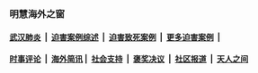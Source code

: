 
### 明慧海外之窗

####  [武汉肺炎](indexes/365.md?t=02250000) &nbsp;|&nbsp;  [迫害案例综述](indexes/328.md?t=02250000) &nbsp;|&nbsp; [迫害致死案例](indexes/277.md?t=02250000)  &nbsp;|&nbsp; [更多迫害案例](indexes/81.md?t=02250000)  &nbsp;|&nbsp; 
####  [时事评论](indexes/19.md?t=02250000) &nbsp;|&nbsp; [海外简讯](indexes/245.md?t=02250000)&nbsp;|&nbsp;  [社会支持](indexes/140.md?t=02250000) &nbsp;|&nbsp; [褒奖决议](indexes/282.md?t=02250000) &nbsp;|&nbsp; [社区报道](indexes/91.md?t=02250000)  &nbsp;|&nbsp; [天人之间](indexes/78.md?t=02250000) 

